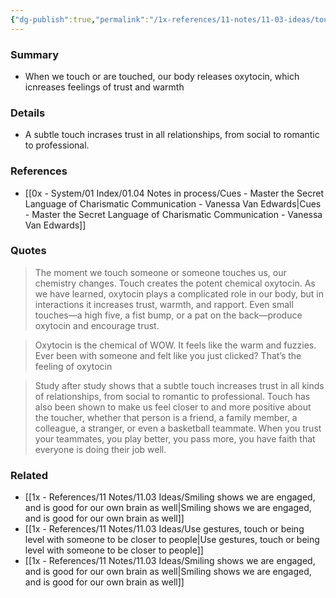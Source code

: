 ```yaml
---
{"dg-publish":true,"permalink":"/1x-references/11-notes/11-03-ideas/touch-releases-oxytocin-which-makes-us-feel-connected/","title":"Touch releases Oxytocin which makes us feel connected","created":"2024-08-18T19:40:39.328+03:00","updated":"2024-08-18T20:22:50.594+03:00"}
---
```



### Summary
- When we touch or are touched, our body releases oxytocin, which icnreases feelings of trust and warmth

### Details
- A subtle touch incrases trust in all relationships, from social to romantic to professional.

### References
- [[0x - System/01 Index/01.04 Notes in process/Cues - Master the Secret Language of Charismatic Communication - Vanessa Van Edwards\|Cues - Master the Secret Language of Charismatic Communication - Vanessa Van Edwards]]

### Quotes
> The moment we touch someone or someone touches us, our chemistry changes. Touch creates the potent chemical oxytocin. As we have learned, oxytocin plays a complicated role in our body, but in interactions it increases trust, warmth, and rapport. Even small touches—a high five, a fist bump, or a pat on the back—produce oxytocin and encourage trust.

> Oxytocin is the chemical of WOW. It feels like the warm and fuzzies. Ever been with someone and felt like you just clicked? That’s the feeling of oxytocin

> Study after study shows that a subtle touch increases trust in all kinds of relationships, from social to romantic to professional. Touch has also been shown to make us feel closer to and more positive about the toucher, whether that person is a friend, a family member, a colleague, a stranger, or even a basketball teammate. When you trust your teammates, you play better, you pass more, you have faith that everyone is doing their job well.

### Related
- [[1x - References/11 Notes/11.03 Ideas/Smiling shows we are engaged, and is good for our own brain as well\|Smiling shows we are engaged, and is good for our own brain as well]]
- [[1x - References/11 Notes/11.03 Ideas/Use gestures, touch or being level with someone to be closer to  people\|Use gestures, touch or being level with someone to be closer to  people]]
- [[1x - References/11 Notes/11.03 Ideas/Smiling shows we are engaged, and is good for our own brain as well\|Smiling shows we are engaged, and is good for our own brain as well]]